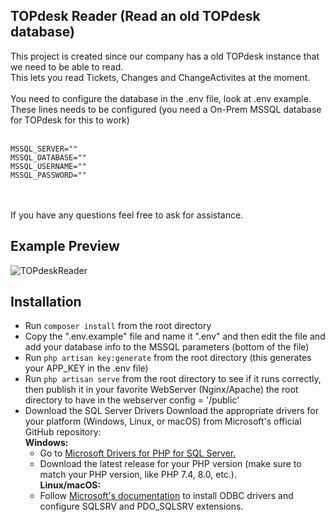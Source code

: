 ## TOPdesk Reader (Read an old TOPdesk database)
This project is created since our company has a old TOPdesk instance that we need to be able to read.<br>
This lets you read Tickets, Changes and ChangeActivites at the moment.<br>
<br>
You need to configure the database in the .env file, look at .env example.<br>
These lines needs to be configured (you need a On-Prem MSSQL database for TOPdesk for this to work)<br>
<br>
```
MSSQL_SERVER=""
MSSQL_DATABASE=""
MSSQL_USERNAME=""
MSSQL_PASSWORD=""
```
<br>
<br>
If you have any questions feel free to ask for assistance.

## Example Preview
![TOPdeskReader](https://github.com/user-attachments/assets/dc9de91d-9324-4a4d-9c53-97bd49408874)

## Installation
* Run ``composer install`` from the root directory
* Copy the ".env.example" file and name it ".env" and then edit the file and add your database info to the MSSQL parameters (bottom of the file)
* Run ``php artisan key:generate`` from the root directory (this generates your APP_KEY in the .env file)
* Run ``php artisan serve`` from the root directory to see if it runs correctly, then publish it in your favorite WebServer (Nginx/Apache) the root directory to have in the webserver config = '/public'
* Download the SQL Server Drivers
Download the appropriate drivers for your platform (Windows, Linux, or macOS) from Microsoft's official GitHub repository:<br>
<b>Windows:</b><br>
    * Go to <a href="https://github.com/microsoft/msphpsql/releases">Microsoft Drivers for PHP for SQL Server.</a><br>
    * Download the latest release for your PHP version (make sure to match your PHP version, like PHP 7.4, 8.0, etc.).<br>
<b>Linux/macOS:</b><br>
    * Follow <a href="https://docs.microsoft.com/en-us/sql/connect/php/installation-tutorial-linux-mac?view=sql-server-ver15">Microsoft's documentation</a> to install ODBC drivers and configure SQLSRV and PDO_SQLSRV extensions.
